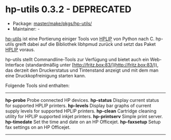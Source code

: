 # hp-utils 0.3.2 - DEPRECATED
 - Package: [master/make/pkgs/hp-utils/](https://github.com/Freetz-NG/freetz-ng/tree/master/make/pkgs/hp-utils/)
 - Maintainer: -

[hp-utils](http://www.michaeldenk.de/projects/hp-utils/)
ist eine Portierung einiger Tools von
[HPLIP](http://hplipopensource.com/) von Python
nach C. hp-utils greift dabei auf die Bibliothek libhpmud zurück und
setzt das Paket [HPLIP](hplip.md) voraus.

hp-utils stellt Commandline-Tools zur Verfügung und bietet auch ein
Web-Interface (standardmäßig unter
[http://fritz.box:83/](http://fritz.box:83/)), das
derzeit den Druckerstatus und Tintenstand anzeigt und mit dem man eine
Druckkopfreinigung starten kann.

Folgende Tools sind enthalten:

  ------------------ ---------------------------------------------------------------------------
  **hp-probe**       Probe connected HP devices.
  **hp-status**      Display current status for supported HPLIP printers.
  **hp-levels**      Display bar graphs of current supply levels for supported HPLIP printers.
  **hp-clean**       Cartridge cleaning utility for HPLIP supported inkjet printers.
  **hp-printserv**   Simple print server.
  **hp-timedate**    Set the time and date on an HP Officejet.
  **hp-faxsetup**    Setup fax settings on an HP Officejet.
  ------------------ ---------------------------------------------------------------------------
